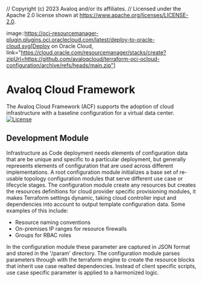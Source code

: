 // Copyright (c) 2023 Avaloq and/or its affiliates.
// Licensed under the Apache 2.0 license shown at https://www.apache.org/licenses/LICENSE-2.0.

image::https://oci-resourcemanager-plugin.plugins.oci.oraclecloud.com/latest/deploy-to-oracle-cloud.svg[Deploy on Oracle Cloud, link="https://cloud.oracle.com/resourcemanager/stacks/create?zipUrl=https://github.com/avaloqcloud/terraform-oci-ocloud-configuration/archive/refs/heads/main.zip"]

# Avaloq Cloud Framework


The Avaloq Cloud Framework (ACF) supports the adoption of cloud infrastructure with a baseline configuration for a virtual data center. [![License](https://img.shields.io/badge/license-apache-green)](https://www.apache.org/licenses/LICENSE-2.0)

## Development Module

Infrastructure as Code deployment needs elements of configuration data that are be unique and specific to a particular deployment, but generally represents elements of configuration that are used across different implementations. A root configuration module initializes a base set of re-usable topology configuration modules that serve different use case or lifecycle stages. The configuration module create any resources but creates the resources definitions for cloud provider specific provisioning modules, it makes Terraform settings dynamic, taking cloud controller input and dependencies into account to output template configuration data. Some examples of this include:

- Resource naming conventions
- On-premises IP ranges for resource firewalls
- Groups for RBAC roles

In the configuration module these parameter are captured in JSON format and stored in the '/param' directory. The configuration module parses parameters through with the terraform engine to create the resource blocks that inherit use case realted dependencies. Instead of client specific scripts, use case specific parameter is applied to a harmonized logic.
